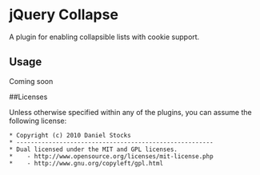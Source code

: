 # jQuery Collapse
A plugin for enabling collapsible lists with cookie support. 

## Usage
Coming soon

##Licenses

Unless otherwise specified within any of the plugins, you can assume the following license:

    * Copyright (c) 2010 Daniel Stocks
    * -------------------------------------------------------
    * Dual licensed under the MIT and GPL licenses.
    *    - http://www.opensource.org/licenses/mit-license.php
    *    - http://www.gnu.org/copyleft/gpl.html

